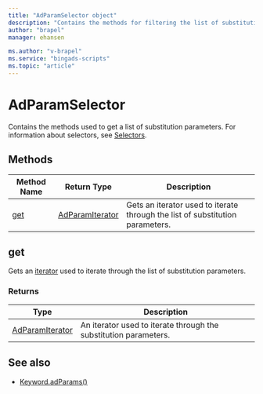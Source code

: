 ```yaml
---
title: "AdParamSelector object"
description: "Contains the methods for filtering the list of substitution parameters to return."
author: "brapel"
manager: ehansen

ms.author: "v-brapel"
ms.service: "bingads-scripts"
ms.topic: "article"
---
```


# AdParamSelector


Contains the methods used to get a list of substitution parameters. For information about selectors, see [Selectors](../concepts/selectors.md).


## Methods

|Method Name|Return Type|Description|
|-|-|-
[get](#get)|[AdParamIterator](AdParamIterator.md)|Gets an iterator used to iterate through the list of substitution parameters.



## <a name="get"></a>get
Gets an [iterator](../concepts/iterators.md) used to iterate through the list of substitution parameters.

### Returns
|Type|Description|
|-|-
[AdParamIterator](AdParamIterator.md)|An iterator used to iterate through the substitution parameters.


## See also

- [Keyword.adParams()](Keyword.md#adparams)